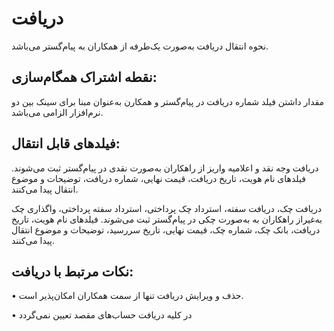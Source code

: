 # دریافت

نحوه انتقال دریافت به‌صورت یک‌طرفه از همکاران به پیام‌گستر می‌باشد.

## نقطه اشتراک همگام‌سازی:

مقدار داشتن فیلد شماره دریافت در پیام‌گستر و همکارن به‌عنوان مبنا برای سینک بین دو نرم‌افزار الزامی می‌باشد.

## فیلدهای قابل انتقال: 

دریافت وجه نقد و اعلامیه واریز از راهکاران به‌صورت نقدی در پیام‌گستر ثبت می‌شوند. فیلدهای نام هویت، تاریخ دریافت، قیمت نهایی، شماره دریافت، توضیحات و موضوع انتقال پیدا می‌کنند.

دریافت چک، دریافت سفته، استرداد چک پرداختی، استرداد سفته پرداختی، واگذاری چک به‌غیراز راهکاران به به‌صورت چکی در پیام‌گستر ثبت می‌شوند. فیلدهای نام هویت، تاریخ دریافت، بانک چک، شماره چک، قیمت نهایی، تاریخ سررسید، توضیحات و موضوع انتقال پیدا می‌کنند.

## نکات مرتبط با دریافت:

•    حذف و ویرایش دریافت تنها از سمت همکاران امکان‌پذیر است.

•    در کلیه دریافت حساب‌های مقصد تعیین نمی‌گردد
